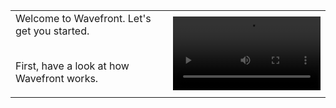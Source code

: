 <table class="layout">
<colgroup>
<col width="50%" />
<col width="50%" />
</colgroup>
<tr>
<td style="text-align: left;vertical-align: top">Welcome to Wavefront. Let's get you started.<br /><br />

First, have a look at how Wavefront works.</td>  
<td><video class="xs-pl-20" width="100%" controls autoplay><source src="images/onboarding-welcome.mp4" type="video/mp4">Your browser does not support HTML5 video.</video></td>
</tr>
</table>